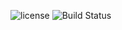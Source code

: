 ![license](https://img.shields.io/github/license/dtm-labs/dtm)
![Build Status](https://github.com/dtm-labs/dtm/actions/workflows/tests.yml/badge.svg?branch=main)

